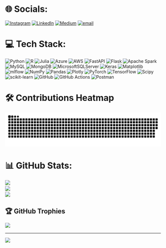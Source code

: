 
# 🌐 Socials:
[![Instagram](https://img.shields.io/badge/Instagram-%23E4405F.svg?logo=Instagram&logoColor=white)](https://instagram.com/mohiteprathamesh77) [![LinkedIn](https://img.shields.io/badge/LinkedIn-%230077B5.svg?logo=linkedin&logoColor=white)](https://linkedin.com/in/prathameshmohite96) [![Medium](https://img.shields.io/badge/Medium-12100E?logo=medium&logoColor=white)](https://medium.com/@prathamesh-mohite96) [![email](https://img.shields.io/badge/Email-D14836?logo=gmail&logoColor=white)](mailto:prathamesh.mohite96@gmail.com) 

# 💻 Tech Stack:
![Python](https://img.shields.io/badge/python-3670A0?style=for-the-badge&logo=python&logoColor=ffdd54) ![R](https://img.shields.io/badge/r-%23276DC3.svg?style=for-the-badge&logo=r&logoColor=white) ![Julia](https://img.shields.io/badge/-Julia-9558B2?style=for-the-badge&logo=julia&logoColor=white) ![Azure](https://img.shields.io/badge/azure-%230072C6.svg?style=for-the-badge&logo=microsoftazure&logoColor=white) ![AWS](https://img.shields.io/badge/AWS-%23FF9900.svg?style=for-the-badge&logo=amazon-aws&logoColor=white) ![FastAPI](https://img.shields.io/badge/FastAPI-005571?style=for-the-badge&logo=fastapi) ![Flask](https://img.shields.io/badge/flask-%23000.svg?style=for-the-badge&logo=flask&logoColor=white) ![Apache Spark](https://img.shields.io/badge/Apache%20Spark-FDEE21?style=for-the-badge&logo=apachespark&logoColor=black) ![MySQL](https://img.shields.io/badge/mysql-4479A1.svg?style=for-the-badge&logo=mysql&logoColor=white) ![MongoDB](https://img.shields.io/badge/MongoDB-%234ea94b.svg?style=for-the-badge&logo=mongodb&logoColor=white) ![MicrosoftSQLServer](https://img.shields.io/badge/Microsoft%20SQL%20Server-CC2927?style=for-the-badge&logo=microsoft%20sql%20server&logoColor=white) ![Keras](https://img.shields.io/badge/Keras-%23D00000.svg?style=for-the-badge&logo=Keras&logoColor=white) ![Matplotlib](https://img.shields.io/badge/Matplotlib-%23ffffff.svg?style=for-the-badge&logo=Matplotlib&logoColor=black) ![mlflow](https://img.shields.io/badge/mlflow-%23d9ead3.svg?style=for-the-badge&logo=numpy&logoColor=blue) ![NumPy](https://img.shields.io/badge/numpy-%23013243.svg?style=for-the-badge&logo=numpy&logoColor=white) ![Pandas](https://img.shields.io/badge/pandas-%23150458.svg?style=for-the-badge&logo=pandas&logoColor=white) ![Plotly](https://img.shields.io/badge/Plotly-%233F4F75.svg?style=for-the-badge&logo=plotly&logoColor=white) ![PyTorch](https://img.shields.io/badge/PyTorch-%23EE4C2C.svg?style=for-the-badge&logo=PyTorch&logoColor=white) ![TensorFlow](https://img.shields.io/badge/TensorFlow-%23FF6F00.svg?style=for-the-badge&logo=TensorFlow&logoColor=white) ![Scipy](https://img.shields.io/badge/SciPy-%230C55A5.svg?style=for-the-badge&logo=scipy&logoColor=%white) ![scikit-learn](https://img.shields.io/badge/scikit--learn-%23F7931E.svg?style=for-the-badge&logo=scikit-learn&logoColor=white) ![GitHub](https://img.shields.io/badge/github-%23121011.svg?style=for-the-badge&logo=github&logoColor=white) ![GitHub Actions](https://img.shields.io/badge/github%20actions-%232671E5.svg?style=for-the-badge&logo=githubactions&logoColor=white) ![Postman](https://img.shields.io/badge/Postman-FF6C37?style=for-the-badge&logo=postman&logoColor=white)

# 🛠️ Contributions Heatmap
<picture>
  <source media="(prefers-color-scheme: dark)" srcset="https://raw.githubusercontent.com/mohiteprathamesh1996/mohiteprathamesh1996/output/github-snake-dark.svg" />
  <source media="(prefers-color-scheme: light)" srcset="https://raw.githubusercontent.com/mohiteprathamesh1996/mohiteprathamesh1996/output/github-snake.svg" />
  <img alt="github-snake" src="https://raw.githubusercontent.com/mohiteprathamesh1996/mohiteprathamesh1996/output/github-snake.svg" />
</picture>

# 📊 GitHub Stats:
![](https://github-readme-stats.vercel.app/api?username=mohiteprathamesh1996&theme=radical&hide_border=false&include_all_commits=false&count_private=false)<br/>
![](https://nirzak-streak-stats.vercel.app/?user=mohiteprathamesh1996&theme=radical&hide_border=false)<br/>
![](https://github-readme-stats.vercel.app/api/top-langs/?username=mohiteprathamesh1996&theme=radical&hide_border=false&include_all_commits=false&count_private=false&layout=compact)

## 🏆 GitHub Trophies
![](https://github-profile-trophy.vercel.app/?username=mohiteprathamesh1996&theme=radical&no-frame=false&no-bg=false&margin-w=4)

---
[![](https://visitcount.itsvg.in/api?id=mohiteprathamesh1996&icon=0&color=0)](https://visitcount.itsvg.in)

<!-- Proudly created with GPRM ( https://gprm.itsvg.in ) -->
